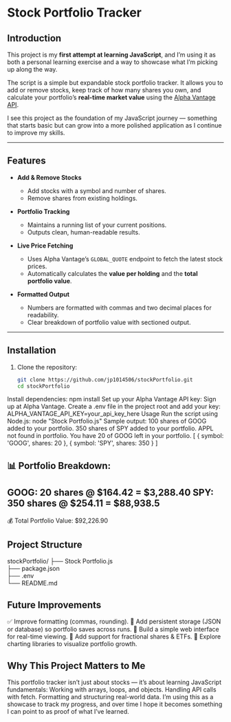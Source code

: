 # Stock Portfolio Tracker  

## Introduction  
This project is my **first attempt at learning JavaScript**, and I’m using it as both a personal learning exercise and a way to showcase what I’m picking up along the way.  

The script is a simple but expandable stock portfolio tracker. It allows you to add or remove stocks, keep track of how many shares you own, and calculate your portfolio’s **real-time market value** using the [Alpha Vantage API](https://www.alphavantage.co/).  

I see this project as the foundation of my JavaScript journey — something that starts basic but can grow into a more polished application as I continue to improve my skills.  

---

## Features  

- **Add & Remove Stocks**  
  - Add stocks with a symbol and number of shares.  
  - Remove shares from existing holdings.  

- **Portfolio Tracking**  
  - Maintains a running list of your current positions.  
  - Outputs clean, human-readable results.  

- **Live Price Fetching**  
  - Uses Alpha Vantage’s `GLOBAL_QUOTE` endpoint to fetch the latest stock prices.  
  - Automatically calculates the **value per holding** and the **total portfolio value**.  

- **Formatted Output**  
  - Numbers are formatted with commas and two decimal places for readability.  
  - Clear breakdown of portfolio value with sectioned output.  

---

## Installation  

1. Clone the repository:  
   ```bash
   git clone https://github.com/jp1014506/stockPortfolio.git
   cd stockPortfolio
Install dependencies:
npm install
Set up your Alpha Vantage API key:
Sign up at Alpha Vantage.
Create a .env file in the project root and add your key:
ALPHA_VANTAGE_API_KEY=your_api_key_here
Usage
Run the script using Node.js:
node "Stock Portfolio.js"
Sample output:
100 shares of GOOG added to your portfolio.
350 shares of SPY added to your portfolio.
APPL not found in portfolio.
You have 20 of GOOG left in your portfolio.
[ { symbol: 'GOOG', shares: 20 }, { symbol: 'SPY', shares: 350 } ]

📊 Portfolio Breakdown:
--------------------------
GOOG: 20 shares @ $164.42 = $3,288.40
SPY: 350 shares @ $254.11 = $88,938.5
--------------------------
💰 Total Portfolio Value: $92,226.90

## Project Structure
stockPortfolio/
├── Stock Portfolio.js   
├── package.json       
├── .env               
└── README.md            

## Future Improvements
✅ Improve formatting (commas, rounding).
🔲 Add persistent storage (JSON or database) so portfolio saves across runs.
🔲 Build a simple web interface for real-time viewing.
🔲 Add support for fractional shares & ETFs.
🔲 Explore charting libraries to visualize portfolio growth.

## Why This Project Matters to Me
This portfolio tracker isn’t just about stocks — it’s about learning JavaScript fundamentals:
Working with arrays, loops, and objects.
Handling API calls with fetch.
Formatting and structuring real-world data.
I’m using this as a showcase to track my progress, and over time I hope it becomes something I can point to as proof of what I’ve learned.
